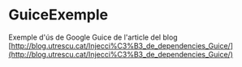 # GuiceExemple
Exemple d'ús de Google Guice de l'article del blog 
[http://blog.utrescu.cat/Injecci%C3%B3_de_dependencies_Guice/](http://blog.utrescu.cat/Injecci%C3%B3_de_dependencies_Guice/)


